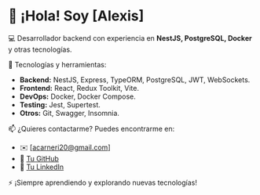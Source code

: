 # 👋 ¡Hola! Soy [Alexis]

💻 Desarrollador backend con experiencia en **NestJS, PostgreSQL, Docker** y otras tecnologías.

🚀 Tecnologías y herramientas:
- **Backend:** NestJS, Express, TypeORM, PostgreSQL, JWT, WebSockets.
- **Frontend:** React, Redux Toolkit, Vite.
- **DevOps:** Docker, Docker Compose.
- **Testing:** Jest, Supertest.
- **Otros:** Git, Swagger, Insomnia.

📫 ¿Quieres contactarme? Puedes encontrarme en:
- ✉️ [acarneri20@gmail.com]
- 🐙 [Tu GitHub](https://github.com/TuUsuario)
- 💼 [Tu LinkedIn](https://www.linkedin.com/in/alexis-carneri-234a83299)

⚡ ¡Siempre aprendiendo y explorando nuevas tecnologías!
